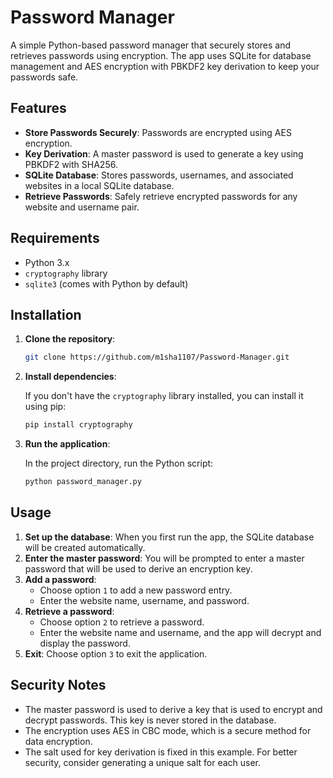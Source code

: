 
# Password Manager

A simple Python-based password manager that securely stores and retrieves passwords using encryption. The app uses SQLite for database management and AES encryption with PBKDF2 key derivation to keep your passwords safe.

## Features

- **Store Passwords Securely**: Passwords are encrypted using AES encryption.
- **Key Derivation**: A master password is used to generate a key using PBKDF2 with SHA256.
- **SQLite Database**: Stores passwords, usernames, and associated websites in a local SQLite database.
- **Retrieve Passwords**: Safely retrieve encrypted passwords for any website and username pair.

## Requirements

- Python 3.x
- `cryptography` library
- `sqlite3` (comes with Python by default)

## Installation

1. **Clone the repository**:

   ```bash
   git clone https://github.com/m1sha1107/Password-Manager.git
   ```

2. **Install dependencies**:

   If you don't have the `cryptography` library installed, you can install it using pip:

   ```bash
   pip install cryptography
   ```

3. **Run the application**:

   In the project directory, run the Python script:

   ```bash
   python password_manager.py
   ```

## Usage

1. **Set up the database**: When you first run the app, the SQLite database will be created automatically.
2. **Enter the master password**: You will be prompted to enter a master password that will be used to derive an encryption key.
3. **Add a password**:
   - Choose option `1` to add a new password entry.
   - Enter the website name, username, and password.
4. **Retrieve a password**:
   - Choose option `2` to retrieve a password.
   - Enter the website name and username, and the app will decrypt and display the password.
5. **Exit**: Choose option `3` to exit the application.

## Security Notes

- The master password is used to derive a key that is used to encrypt and decrypt passwords. This key is never stored in the database.
- The encryption uses AES in CBC mode, which is a secure method for data encryption.
- The salt used for key derivation is fixed in this example. For better security, consider generating a unique salt for each user.
